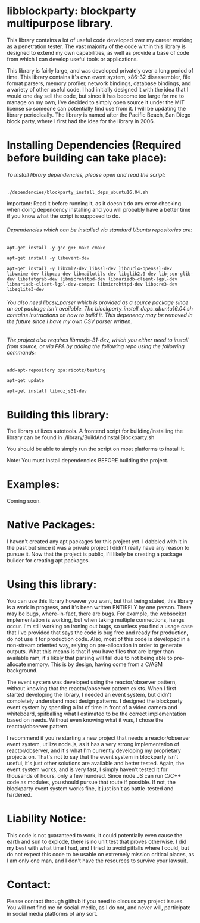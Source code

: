 # libblockparty: blockparty multipurpose library.  

This library contains a lot of useful code developed over my career working as a penetration tester.  The vast majority of the code within this library is designed to extend my own capabilities, as well as provide a base of code from which I can develop useful tools or applications.  

This library is fairly large, and was developed privately over a long period of time.  This library contains it's own event system, x86-32 disassembler, file format parsers, memory profiler, network bindings, database bindings, and a variety of other useful code.  I had initially designed it with the idea that I would one day sell the code, but since it has become too large for me to manage on my own, I've decided to simply open source it under the MIT license so someone can potentially find use from it.  I will be updating the library periodically. The library is named after the Pacific Beach, San Diego block party, where I first had the idea for the library in 2006.



# Installing Dependencies (Required before building can take place):

###### To install library dependencies, please open and read the script:

`./dependencies/blockparty_install_deps_ubuntu16.04.sh`

important: Read it before running it, as it doesn't do any error checking when doing dependency installing and you will probably have a better time if you know what the script is supposed to do.  

###### Dependencies which can be installed via standard Ubuntu repositories are:

`apt-get install -y gcc g++ make cmake`

`apt-get install -y libevent-dev`

`apt-get install -y libxml2-dev libssl-dev libcurl4-openssl-dev libvmime-dev libpcap-dev libmailutils-dev libglib2.0-dev libjson-glib-dev libstatgrab-dev libmicrohttpd-dev libmariadb-client-lgpl-dev libmariadb-client-lgpl-dev-compat libmicrohttpd-dev libpcre3-dev libsqlite3-dev`


###### You also need libcsv_parser which is provided as a source package since an apt package isn't available.  The blockparty_install_deps_ubuntu16.04.sh contains instructions on how to build it.  This depenency may be removed in the future since I have my own CSV parser written.

###### The project also requires libmozjs-31-dev, which you either need to install from source, or via PPA by adding the following repo using the following commands:

`add-apt-repository ppa:ricotz/testing`

`apt-get update`

`apt-get install libmozjs31-dev`



# Building this library:

The library utilizes autotools.  A frontend script for building/installing the library can be found in ./library/BuildAndInstallBlockparty.sh

You should be able to simply run the script on most platforms to install it.  

Note: You must install dependencies BEFORE building the project.  


# Examples:

Coming soon.


# Native Packages:

I haven't created any apt packages for this project yet.  I dabbled with it in the past but since it was a private project I didn't really have any reason to pursue it.  Now that the project is public, I'll likely be creating a package builder for creating apt packages.


# Using this library:

You can use this library however you want, but that being stated, this library is a work in progress, and it's been written ENTIRELY by one person.  There may be bugs, where-in-fact, there are bugs.  For example, the websocket implementation is working, but when taking multiple connections, hangs occur.  I'm still working on ironing out bugs, so unless you find a usage case that I've provided that says the code is bug free and ready for production, do not use it for production code.  Also, most of this code is developed in a non-stream oriented way, relying on pre-allocation in order to generate outputs.  What this means is that if you have files that are larger than available ram, it's likely that parsing will fail due to not being able to pre-allocate memory.  This is by design, having come from a C/ASM background.  

The event system was developed using the reactor/observer pattern, without knowing that the reactor/observer pattern exists.  When I first started developing the library, I needed an event system, but didn't completely understand most design patterns.  I designed the blockparty event system by spending a lot of time in front of a video camera and whiteboard, spitballing what I estimated to be the correct implementation based on needs.  Without even knowing what it was, I chose the reactor/observer pattern.  

I recommend if you're starting a new project that needs a reactor/observer event system, utilize node.js, as it has a very strong implementation of reactor/observer, and it's what I'm currently developing my proprietary projects on.  That's not to say that the event system in blockparty isn't useful, it's just other solutions are available and better tested.  Again, the event system works, and is very fast, I simply haven't tested it for thousands of hours, only a few hundred.  Since node.JS can run C/C++ code as modules, you should pursue that route if possible.  If not, the blockparty event system works fine, it just isn't as battle-tested and hardened.


# Liability Notice:

This code is not guaranteed to work, it could potentially even cause the earth and sun to explode, there is no unit test that proves otherwise.  I did my best with what time I had, and I tried to avoid pitfalls where I could, but do not expect this code to be usable on extremely mission critical places, as I am only one man, and I don't have the resources to survive your lawsuit.


# Contact:

Please contact through github if you need to discuss any project issues.  You will not find me on social-media, as I do not, and never will, participate in social media platforms of any sort. 

